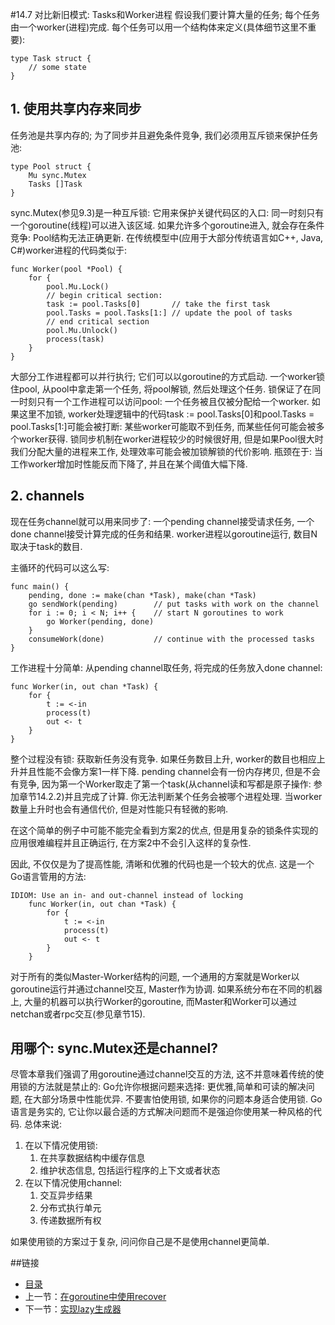 #14.7 对比新旧模式: Tasks和Worker进程
假设我们要计算大量的任务; 每个任务由一个worker(进程)完成. 每个任务可以用一个结构体来定义(具体细节这里不重要):

	type Task struct {
		// some state
	}

## 1. 使用共享内存来同步
任务池是共享内存的; 为了同步并且避免条件竞争, 我们必须用互斥锁来保护任务池:

	type Pool struct {
		Mu sync.Mutex
		Tasks []Task
	}

sync.Mutex(参见9.3)是一种互斥锁: 它用来保护关键代码区的入口: 同一时刻只有一个goroutine(线程)可以进入该区域. 如果允许多个goroutine进入, 就会存在条件竞争: Pool结构无法正确更新. 在传统模型中(应用于大部分传统语言如C++, Java, C#)worker进程的代码类似于:

	func Worker(pool *Pool) {
		for {
			pool.Mu.Lock()
			// begin critical section:
			task := pool.Tasks[0]		// take the first task
			pool.Tasks = pool.Tasks[1:]	// update the pool of tasks
			// end critical section
			pool.Mu.Unlock()
			process(task)
		}
	}

大部分工作进程都可以并行执行; 它们可以以goroutine的方式启动. 一个worker锁住pool, 从pool中拿走第一个任务, 将pool解锁, 然后处理这个任务. 锁保证了在同一时刻只有一个工作进程可以访问pool: 一个任务被且仅被分配给一个worker. 如果这里不加锁, worker处理逻辑中的代码task := pool.Tasks[0]和pool.Tasks = pool.Tasks[1:]可能会被打断: 某些worker可能取不到任务, 而某些任何可能会被多个worker获得. 锁同步机制在worker进程较少的时候很好用, 但是如果Pool很大时我们分配大量的进程来工作, 处理效率可能会被加锁解锁的代价影响. 瓶颈在于: 当工作worker增加时性能反而下降了, 并且在某个阈值大幅下降.

## 2. channels
现在任务channel就可以用来同步了: 一个pending channel接受请求任务, 一个done channel接受计算完成的任务和结果. worker进程以goroutine运行, 数目N取决于task的数目.

主循环的代码可以这么写:

	func main() {
		pending, done := make(chan *Task), make(chan *Task)
		go sendWork(pending)		// put tasks with work on the channel
		for i := 0; i < N; i++ {	// start N goroutines to work
			go Worker(pending, done)
		}
		consumeWork(done)			// continue with the processed tasks
	}

工作进程十分简单: 从pending channel取任务, 将完成的任务放入done channel:

	func Worker(in, out chan *Task) {
		for {
			t := <-in
			process(t)
			out <- t
		}
	}

整个过程没有锁: 获取新任务没有竞争. 如果任务数目上升, worker的数目也相应上升并且性能不会像方案1一样下降. pending channel会有一份内存拷贝, 但是不会有竞争, 因为第一个Worker取走了第一个task(从channel读和写都是原子操作: 参加章节14.2.2)并且完成了计算. 你无法判断某个任务会被哪个进程处理. 当worker数量上升时也会有通信代价, 但是对性能只有轻微的影响.

在这个简单的例子中可能不能完全看到方案2的优点, 但是用复杂的锁条件实现的应用很难编程并且正确运行, 在方案2中不会引入这样的复杂性.

因此, 不仅仅是为了提高性能, 清晰和优雅的代码也是一个较大的优点. 这是一个Go语言管用的方法:

	IDIOM: Use an in- and out-channel instead of locking
		func Worker(in, out chan *Task) {
			for {
				t := <-in
				process(t)
				out <- t
			}
		}

对于所有的类似Master-Worker结构的问题, 一个通用的方案就是Worker以goroutine运行并通过channel交互, Master作为协调. 如果系统分布在不同的机器上, 大量的机器可以执行Worker的goroutine, 而Master和Worker可以通过netchan或者rpc交互(参见章节15).

## 用哪个: sync.Mutex还是channel?
尽管本章我们强调了用goroutine通过channel交互的方法, 这不并意味着传统的使用锁的方法就是禁止的: Go允许你根据问题来选择: 更优雅,简单和可读的解决问题, 在大部分场景中性能优异. 不要害怕使用锁, 如果你的问题本身适合使用锁. Go语言是务实的, 它让你以最合适的方式解决问题而不是强迫你使用某一种风格的代码. 总体来说:

1. 在以下情况使用锁:
	1. 在共享数据结构中缓存信息
	2. 维护状态信息, 包括运行程序的上下文或者状态
2. 在以下情况使用channel:
	1. 交互异步结果
	2. 分布式执行单元
	3. 传递数据所有权

如果使用锁的方案过于复杂, 问问你自己是不是使用channel更简单.

	
##链接
- [目录](directory.md)
- 上一节：[在goroutine中使用recover](14.6.md)
- 下一节：[实现lazy生成器](14.8.md)